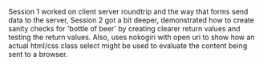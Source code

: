 Session 1 worked on client server roundtrip and the way that forms send data to the server, Session 2 got a bit deeper, demonstrated how to create sanity checks for 'bottle of beer' by creating clearer return values and testing the return values.  Also, uses nokogiri with open uri to show how an actual html/css class select might be used to evaluate the content being sent to a browser. 


